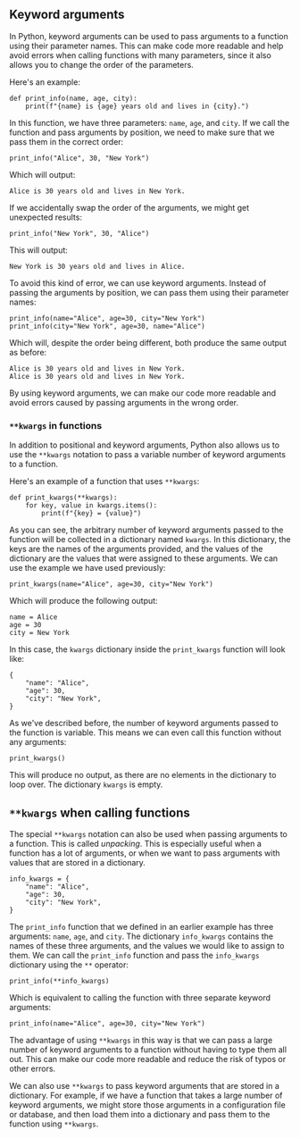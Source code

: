 ## Keyword arguments

In Python, keyword arguments can be used to pass arguments to a function using their parameter names. This can make code more readable and help avoid errors when calling functions with many parameters, since it also allows you to change the order of the parameters.

Here's an example:

    def print_info(name, age, city):
        print(f"{name} is {age} years old and lives in {city}.")

In this function, we have three parameters: `name`, `age`, and `city`. If we call the function and pass arguments by position, we need to make sure that we pass them in the correct order:

    print_info("Alice", 30, "New York")

Which will output:

    Alice is 30 years old and lives in New York.

If we accidentally swap the order of the arguments, we might get unexpected results:

    print_info("New York", 30, "Alice")

This will output:

    New York is 30 years old and lives in Alice.

To avoid this kind of error, we can use keyword arguments. Instead of passing the arguments by position, we can pass them using their parameter names:

    print_info(name="Alice", age=30, city="New York")
    print_info(city="New York", age=30, name="Alice")

Which will, despite the order being different, both produce the same output as before:

    Alice is 30 years old and lives in New York.
    Alice is 30 years old and lives in New York.

By using keyword arguments, we can make our code more readable and avoid errors caused by passing arguments in the wrong order.

### `**kwargs` in functions

In addition to positional and keyword arguments, Python also allows us to use the `**kwargs` notation to pass a variable number of keyword arguments to a function.

Here's an example of a function that uses `**kwargs`:

    def print_kwargs(**kwargs):
        for key, value in kwargs.items():
            print(f"{key} = {value}")

As you can see, the arbitrary number of keyword arguments passed to the function will be collected in a dictionary named `kwargs`. In this dictionary, the keys are the names of the arguments provided, and the values of the dictionary are the values that were assigned to these arguments. We can use the example we have used previously:

    print_kwargs(name="Alice", age=30, city="New York")

Which will produce the following output:

    name = Alice
    age = 30
    city = New York

In this case, the `kwargs` dictionary inside the `print_kwargs` function will look like:

    {
        "name": "Alice",
        "age": 30,
        "city": "New York",
    }

As we've described before, the number of keyword arguments passed to the function is variable. This means we can even call this function without any arguments:

    print_kwargs()

This will produce no output, as there are no elements in the dictionary to loop over. The dictionary `kwargs` is empty.

## `**kwargs` when calling functions

The special `**kwargs` notation can also be used when passing arguments to a function. This is called _unpacking_. This is especially useful when a function has a lot of arguments, or when we want to pass arguments with values that are stored in a dictionary.

    info_kwargs = {
        "name": "Alice",
        "age": 30,
        "city": "New York",
    }

The `print_info` function that we defined in an earlier example has three arguments: `name`, `age`, and `city`. The dictionary `info_kwargs` contains the names of these three arguments, and the values we would like to assign to them. We can call the `print_info` function and pass the `info_kwargs` dictionary using the `**` operator:

    print_info(**info_kwargs)

Which is equivalent to calling the function with three separate keyword arguments:

    print_info(name="Alice", age=30, city="New York")

The advantage of using `**kwargs` in this way is that we can pass a large number of keyword arguments to a function without having to type them all out. This can make our code more readable and reduce the risk of typos or other errors.

We can also use `**kwargs` to pass keyword arguments that are stored in a dictionary. For example, if we have a function that takes a large number of keyword arguments, we might store those arguments in a configuration file or database, and then load them into a dictionary and pass them to the function using `**kwargs`.
